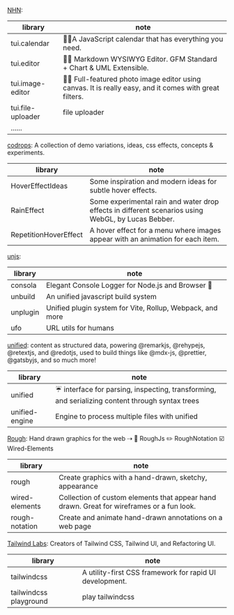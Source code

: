 [NHN](https://github.com/NHN): 

|  library   | note  |
|  ---  | --- |
|   tui.calendar    |  🍞📅A JavaScript calendar that has everything you need.   |
|   tui.editor     |  🍞📝 Markdown WYSIWYG Editor. GFM Standard + Chart & UML Extensible.   |
|   tui.image-editor   |  🍞🎨 Full-featured photo image editor using canvas. It is really easy, and it comes with great filters.   |
|   tui.file-uploader    |  file uploader   |
|   ......|

[codrops](https://github.com/orgs/codrops/repositories): A collection of demo variations, ideas, css effects, concepts & experiments.

|  library   | note  |
|  ---  | --- |
|   HoverEffectIdeas    |  Some inspiration and modern ideas for subtle hover effects.   |
|   RainEffect    |  Some experimental rain and water drop effects in different scenarios using WebGL, by Lucas Bebber.   |
|   RepetitionHoverEffect     |  A hover effect for a menu where images appear with an animation for each item.   |

[unjs](https://github.com/unjs): 

|  library   | note  |
|  ---  | --- |
|   consola     |  Elegant Console Logger for Node.js and Browser 🐨   |
|   unbuild     |  An unified javascript build system   |
|   unplugin     |  Unified plugin system for Vite, Rollup, Webpack, and more   |
|   ufo     |  URL utils for humans   |

[unified](https://github.com/unified): content as structured data, powering @remarkjs, @rehypejs, @retextjs, and @redotjs, used to build things like @mdx-js, @prettier, @gatsbyjs, and so much more!

|  library   | note  |
|  ---  | --- |
|   unified     |  ☔️ interface for parsing, inspecting, transforming, and serializing content through syntax trees   |
|   unified-engine     |  Engine to process multiple files with unified   |

[Rough](https://github.com/rough-stuff): Hand drawn graphics for the web ⇢ 🎨 RoughJs ✏️ RoughNotation ☑️ Wired-Elements

|  library   | note  |
|  ---  | --- |
|    rough    |  Create graphics with a hand-drawn, sketchy, appearance   |
|    wired-elements     |  Collection of custom elements that appear hand drawn. Great for wireframes or a fun look.   |
|    rough-notation     |  Create and animate hand-drawn annotations on a web page   |

[Tailwind Labs](https://github.com/tailwindlabs): Creators of Tailwind CSS, Tailwind UI, and Refactoring UI.


|  library   | note  |
|  ---  | --- |
|   tailwindcss    |  A utility-first CSS framework for rapid UI development.   |
|   tailwindcss playground    |  play tailwindcss   |
